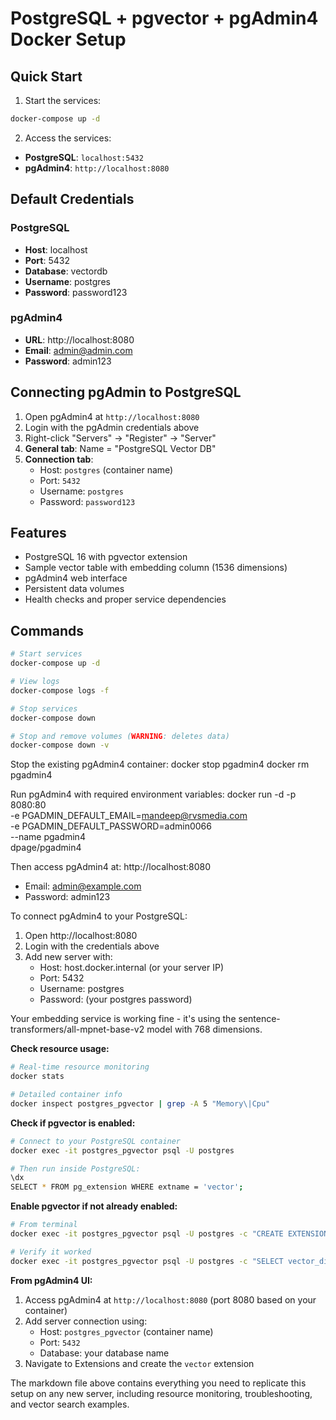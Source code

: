# PostgreSQL + pgvector + pgAdmin4 Docker Setup

## Quick Start

1. Start the services:
```bash
docker-compose up -d
```

2. Access the services:
- **PostgreSQL**: `localhost:5432`
- **pgAdmin4**: `http://localhost:8080`

## Default Credentials

### PostgreSQL
- **Host**: localhost
- **Port**: 5432
- **Database**: vectordb
- **Username**: postgres
- **Password**: password123

### pgAdmin4
- **URL**: http://localhost:8080
- **Email**: admin@admin.com
- **Password**: admin123

## Connecting pgAdmin to PostgreSQL

1. Open pgAdmin4 at `http://localhost:8080`
2. Login with the pgAdmin credentials above
3. Right-click "Servers" → "Register" → "Server"
4. **General tab**: Name = "PostgreSQL Vector DB"
5. **Connection tab**:
   - Host: `postgres` (container name)
   - Port: `5432`
   - Username: `postgres`
   - Password: `password123`

## Features

- PostgreSQL 16 with pgvector extension
- Sample vector table with embedding column (1536 dimensions)
- pgAdmin4 web interface
- Persistent data volumes
- Health checks and proper service dependencies

## Commands

```bash
# Start services
docker-compose up -d

# View logs
docker-compose logs -f

# Stop services
docker-compose down

# Stop and remove volumes (WARNING: deletes data)
docker-compose down -v
```



Stop the existing pgAdmin4 container:
docker stop pgadmin4
docker rm pgadmin4

Run pgAdmin4 with required environment variables:
docker run -d -p 8080:80 \
    -e PGADMIN_DEFAULT_EMAIL=mandeep@rvsmedia.com \
    -e PGADMIN_DEFAULT_PASSWORD=admin0066 \
    --name pgadmin4 \
    dpage/pgadmin4

Then access pgAdmin4 at: http://localhost:8080
- Email: admin@example.com
- Password: admin123

To connect pgAdmin4 to your PostgreSQL:
1. Open http://localhost:8080
2. Login with the credentials above
3. Add new server with:
   - Host: host.docker.internal (or your server IP)
   - Port: 5432
   - Username: postgres
   - Password: (your postgres password)

Your embedding service is working fine - it's using the sentence-transformers/all-mpnet-base-v2 model with 768 dimensions.

**Check resource usage:**
```bash
# Real-time resource monitoring
docker stats

# Detailed container info
docker inspect postgres_pgvector | grep -A 5 "Memory\|Cpu"
```

**Check if pgvector is enabled:**
```bash
# Connect to your PostgreSQL container
docker exec -it postgres_pgvector psql -U postgres

# Then run inside PostgreSQL:
\dx
SELECT * FROM pg_extension WHERE extname = 'vector';
```

**Enable pgvector if not already enabled:**
```bash
# From terminal
docker exec -it postgres_pgvector psql -U postgres -c "CREATE EXTENSION IF NOT EXISTS vector;"

# Verify it worked
docker exec -it postgres_pgvector psql -U postgres -c "SELECT vector_dims('[1,2,3]'::vector);"
```

**From pgAdmin4 UI:**
1. Access pgAdmin4 at `http://localhost:8080` (port 8080 based on your container)
2. Add server connection using:
   - Host: `postgres_pgvector` (container name)
   - Port: `5432`
   - Database: your database name
3. Navigate to Extensions and create the `vector` extension

The markdown file above contains everything you need to replicate this setup on any new server, including resource monitoring, troubleshooting, and vector search examples.